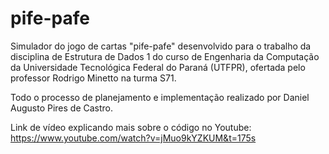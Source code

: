 # pife-pafe
Simulador do jogo de cartas "pife-pafe" desenvolvido para o trabalho da disciplina de Estrutura de Dados 1  do curso de Engenharia da Computação da Universidade Tecnológica Federal do Paraná (UTFPR), ofertada pelo professor Rodrigo Minetto na turma S71.

Todo o processo de planejamento e implementação realizado por Daniel Augusto Pires de Castro.

Link de vídeo explicando mais sobre o código no Youtube:
https://www.youtube.com/watch?v=jMuo9kYZKUM&t=175s
